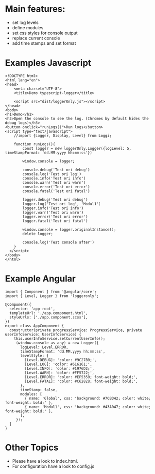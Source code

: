 # Main features:

- set log levels
- define modules
- set css styles for console output
- replace current console
- add time stamps and set format

# Examples Javascript

    <!DOCTYPE html>
    <html lang="en">
    <head>
        <meta charset="UTF-8">
        <title>Demo typescript-logger</title>
    
        <script src="dist/loggerOnly.js"></script>
    </head>
    <body>
    <h1>Demo</h1>
    <h3>Open the console to see the log. (Chromes by default hides the debug logs)</h3>
    <button onclick="runLogs()">Run logs</button>
    <script type="text/javascript">
        //import {Logger, Display, Level} from Loggi;
    
        function runLogs(){
            const logger = new loggerOnly.Logger({logLevel: 5, timeStampFormat: 'dd.MM.yyyy hh:mm:ss'})
    
            window.console = logger;
    
            console.debug('Test ori debug')
            console.log('Test ori log')
            console.info('Test ori info')
            console.warn('Test ori warn')
            console.error('Test ori error')
            console.fatal('Test ori fatal')
    
            logger.debug('Test ori debug')
            logger.log('Test ori log', 'Modul1')
            logger.info('Test ori info')
            logger.warn('Test ori warn')
            logger.error('Test ori error')
            logger.fatal('Test ori fatal')
    
            window.console = logger.originalInstance();
            delete logger;
    
            console.log('Test console after')
        }
      </script>
    </body>
    </html>

# Example Angular

    import { Component } from '@angular/core';
    import { Level, Logger } from 'loggeronly';
    
    @Component({
      selector: 'app-root',
      templateUrl: './app.component.html',
      styleUrls: ['./app.component.scss'],
    })
    export class AppComponent {
      constructor(private progressService: ProgressService, private userInfoService: UserInfoService) {
        this.userInfoService.setCurrentUserInfo();
         (window.console as any) = new Logger({
           logLevel: Level.ERROR,
           timeStampFormat: 'dd.MM.yyyy hh:mm:ss',
           levelStyle: {
             [Level.DEBUG]: 'color: #9C27B0;',
             [Level.LOG]: 'color: #616161;',
             [Level.INFO]: 'color: #1976D2;',
             [Level.WARN]: 'color: #FF5722;',
             [Level.ERROR]: 'color: #EF5350; font-weight: bold;',
             [Level.FATAL]: 'color: #C62828; font-weight: bold;',
           },
           timeStamp: false,
           modules: [
             { name: 'Global', css: 'background: #7CB342; color: white; font-weight: bold;' },
             { name: 'Modul1', css: 'background: #43A047; color: white; font-weight: bold;' },
           ],
         });
      }
    }

# Other Topics

- Please have a look to index.html.
- For configuration have a look to config.js